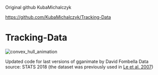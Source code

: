 Original github KubaMichalczyk

https://github.com/KubaMichalczyk/Tracking-Data

# Tracking-Data
![convex_hull_animation](https://github.com/KubaMichalczyk/Tracking-Data/blob/master/convex_hull_animation.gif)

Updated code for last versions of gganimate by David Fombella
Data source: STATS 2018 (the dataset was previously used in [Le et al. 2007](https://arxiv.org/pdf/1703.03121.pdf))
